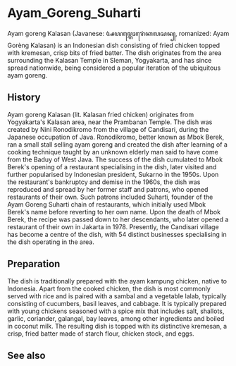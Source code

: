 # Ayam_Goreng_Suharti

Ayam goreng Kalasan (Javanese: ꦄꦪꦩ꧀ꦒꦺꦴꦫꦺꦁꦏꦭꦱꦤ꧀, romanized: Ayam Gorèng Kalasan) is an Indonesian dish consisting of fried chicken topped with kremesan, crisp bits of fried batter. The dish originates from the area surrounding the Kalasan Temple in Sleman, Yogyakarta, and has since spread nationwide, being considered a popular iteration of the ubiquitous ayam goreng.


## History

Ayam goreng Kalasan (lit. Kalasan fried chicken) originates from Yogyakarta's Kalasan area, near the Prambanan Temple. The dish was created by Nini Ronodikromo from the village of Candisari, during the Japanese occupation of Java. Ronodikromo, better known as Mbok Berek, ran a small stall selling ayam goreng and created the dish after learning of a cooking technique taught by an unknown elderly man said to have come from the Baduy of West Java.
The success of the dish cumulated to Mbok Berek's opening of a restaurant specialising in the dish, later visited and further popularised by Indonesian president, Sukarno in the 1950s. Upon the restaurant's bankruptcy and demise in the 1960s, the dish was reproduced and spread by her former staff and patrons, who opened restaurants of their own. Such patrons included Suharti, founder of the Ayam Goreng Suharti chain of restaurants, which initially used Mbok Berek's name before reverting to her own name. Upon the death of Mbok Berek, the recipe was passed down to her descendants, who later opened a restaurant of their own in Jakarta in 1978.
Presently, the Candisari village has become a centre of the dish, with 54 distinct businesses specialising in the dish operating in the area.


## Preparation

The dish is traditionally prepared with the ayam kampung chicken, native to Indonesia. Apart from the cooked chicken, the dish is most commonly served with rice and is paired with a sambal and a vegetable lalab, typically consisting of cucumbers, basil leaves, and cabbage. It is typically prepared with young chickens seasoned with a spice mix that includes salt, shallots, garlic, coriander, galangal, bay leaves, among other ingredients and boiled in coconut milk. The resulting dish is topped with its distinctive kremesan, a crisp, fried batter made of starch flour, chicken stock, and eggs.


## See also

